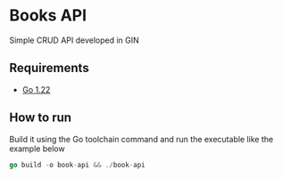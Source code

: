 # Books API

Simple CRUD API developed in GIN

## Requirements

- [Go 1.22](https://go.dev/doc/install)

## How to run

Build it using the Go toolchain command and run the executable like the example below

```go
go build -o book-api && ./book-api
```
